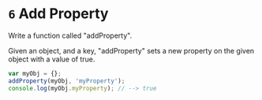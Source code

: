 # `6` Add Property

Write a function called "addProperty".

Given an object, and a key, "addProperty" sets a new property on the given object with a value of true.



```js
var myObj = {};
addProperty(myObj, 'myProperty');
console.log(myObj.myProperty); // --> true
```
